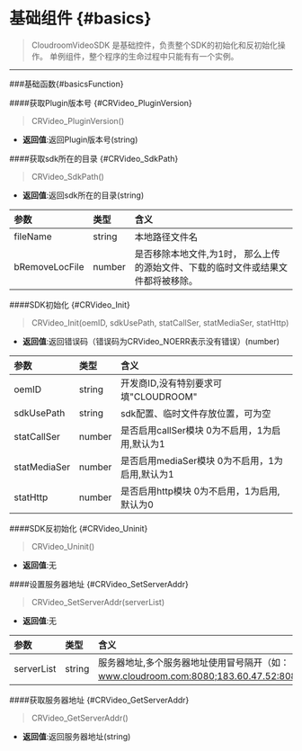 # 基础组件 {#basics}

>CloudroomVideoSDK 是基础控件，负责整个SDK的初始化和反初始化操作。 单例组件，整个程序的生命过程中只能有有一个实例。

----
###基础函数{#basicsFunction}

####获取Plugin版本号 {#CRVideo_PluginVersion}

>CRVideo_PluginVersion()

- **返回值**:返回Plugin版本号(string)

####获取sdk所在的目录 {#CRVideo_SdkPath}

>CRVideo_SdkPath()

- **返回值**:返回sdk所在的目录(string)

| 参数    | 类型        | 含义      |
|:-------- |:-----------|:----------|
|fileName|	string	|本地路径文件名|
|bRemoveLocFile|	number|	是否移除本地文件,为1时， 那么上传的源始文件、下载的临时文件或结果文件都将被移除。|

####SDK初始化 {#CRVideo_Init}

>CRVideo_Init(oemID, sdkUsePath, statCallSer, statMediaSer, statHttp)

- **返回值**:返回错误码（错误码为CRVideo_NOERR表示没有错误）(number)

| 参数    | 类型        | 含义      |
|:-------- |:-----------|:----------|
|oemID	| string	| 开发商ID,没有特别要求可填"CLOUDROOM"| 
| sdkUsePath| 	string	| sdk配置、临时文件存放位置，可为空| 
| statCallSer| 	number	| 是否启用callSer模块 0为不启用，1为启用,默认为1| 
| statMediaSer| 	number| 	是否启用mediaSer模块 0为不启用，1为启用,默认为1| 
| statHttp	| number	| 是否启用http模块 0为不启用，1为启用,默认为0|

####SDK反初始化 {#CRVideo_Uninit}

>CRVideo_Uninit()

- **返回值**:无

####设置服务器地址 {#CRVideo_SetServerAddr}

>CRVideo_SetServerAddr(serverList)

- **返回值**:无

| 参数    | 类型        | 含义      |
|:-------- |:-----------|:----------|
|serverList|	string|	服务器地址,多个服务器地址使用冒号隔开（如：www.cloudroom.com:8080;183.60.47.52:8080;）| 

####获取服务器地址 {#CRVideo_GetServerAddr}

>CRVideo_GetServerAddr()

- **返回值**:返回服务器地址(string)
